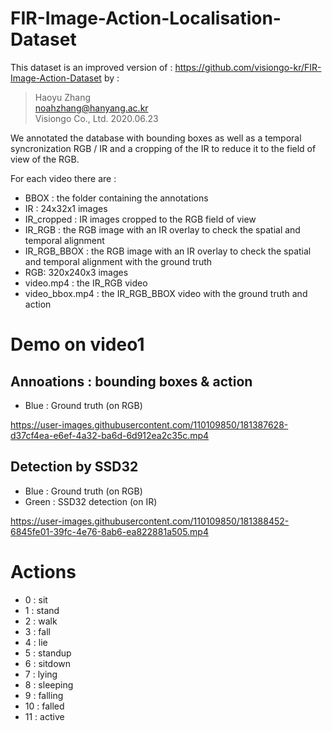 # FIR-Image-Action-Localisation-Dataset

This dataset is an improved version of : https://github.com/visiongo-kr/FIR-Image-Action-Dataset
by : 
> Haoyu Zhang  
> noahzhang@hanyang.ac.kr  
> Visiongo Co., Ltd.
> 2020.06.23

We annotated the database with bounding boxes as well as a temporal syncronization RGB / IR and a cropping of the IR to reduce it to the field of view of the RGB.

For each video there are :
- BBOX : the folder containing the annotations
- IR : 24x32x1 images
- IR_cropped : IR images cropped to the RGB field of view
- IR_RGB : the RGB image with an IR overlay to check the spatial and temporal alignment 
- IR_RGB_BBOX : the RGB image with an IR overlay to check the spatial and temporal alignment with the ground truth
- RGB: 320x240x3 images
- video.mp4 : the IR_RGB video
- video_bbox.mp4 : the IR_RGB_BBOX video with the ground truth and action

# Demo on video1
## Annoations : bounding boxes & action
- Blue : Ground truth (on RGB)

https://user-images.githubusercontent.com/110109850/181387628-d37cf4ea-e6ef-4a32-ba6d-6d912ea2c35c.mp4

## Detection by SSD32
- Blue : Ground truth (on RGB)
- Green : SSD32 detection (on IR)

https://user-images.githubusercontent.com/110109850/181388452-6845fe01-39fc-4e76-8ab6-ea822881a505.mp4

# Actions

- 0 : sit
- 1 : stand
- 2 : walk
- 3 : fall
- 4 : lie
- 5 : standup
- 6 : sitdown
- 7 : lying
- 8 : sleeping
- 9 : falling
- 10 : falled
- 11 : active

